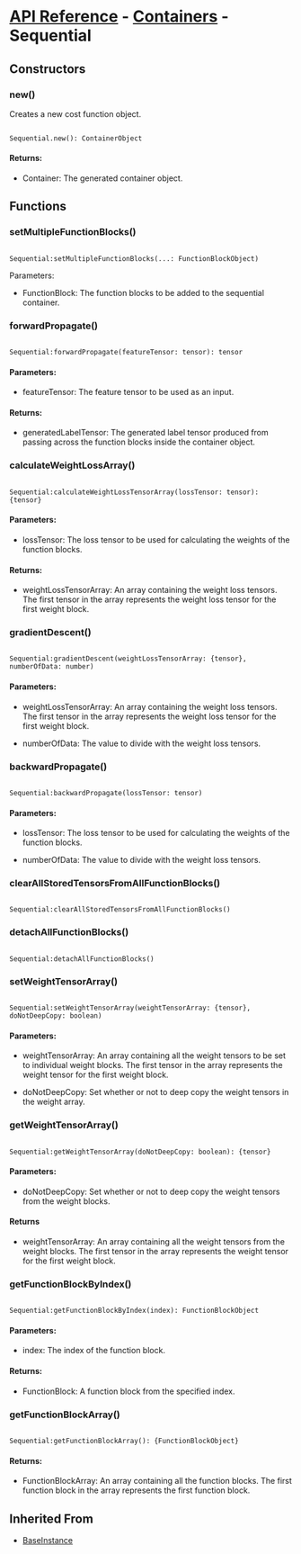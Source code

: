 # [API Reference](../../API.md) - [Containers](../Containers.md) - Sequential

## Constructors

### new()

Creates a new cost function object.

```

Sequential.new(): ContainerObject

```

#### Returns:

* Container: The generated container object.

## Functions

### setMultipleFunctionBlocks()

```

Sequential:setMultipleFunctionBlocks(...: FunctionBlockObject)

```

Parameters:

* FunctionBlock: The function blocks to be added to the sequential container.

### forwardPropagate()

```

Sequential:forwardPropagate(featureTensor: tensor): tensor

```

#### Parameters:

* featureTensor: The feature tensor to be used as an input.

#### Returns:

* generatedLabelTensor: The generated label tensor produced from passing across the function blocks inside the container object.

### calculateWeightLossArray()

```

Sequential:calculateWeightLossTensorArray(lossTensor: tensor): {tensor}

```

#### Parameters:

* lossTensor: The loss tensor to be used for calculating the weights of the function blocks.

#### Returns:

* weightLossTensorArray: An array containing the weight loss tensors. The first tensor in the array represents the weight loss tensor for the first weight block.

### gradientDescent()

```

Sequential:gradientDescent(weightLossTensorArray: {tensor}, numberOfData: number)

```

#### Parameters:

* weightLossTensorArray: An array containing the weight loss tensors. The first tensor in the array represents the weight loss tensor for the first weight block.

* numberOfData: The value to divide with the weight loss tensors.

### backwardPropagate()

```

Sequential:backwardPropagate(lossTensor: tensor)

```

#### Parameters:

* lossTensor: The loss tensor to be used for calculating the weights of the function blocks.

* numberOfData: The value to divide with the weight loss tensors.

### clearAllStoredTensorsFromAllFunctionBlocks()

```

Sequential:clearAllStoredTensorsFromAllFunctionBlocks()

```

### detachAllFunctionBlocks()

```

Sequential:detachAllFunctionBlocks()

```

### setWeightTensorArray()

```

Sequential:setWeightTensorArray(weightTensorArray: {tensor}, doNotDeepCopy: boolean)

```

#### Parameters:

* weightTensorArray: An array containing all the weight tensors to be set to individual weight blocks. The first tensor in the array represents the weight tensor for the first weight block.

* doNotDeepCopy: Set whether or not to deep copy the weight tensors in the weight array.

### getWeightTensorArray()

```

Sequential:getWeightTensorArray(doNotDeepCopy: boolean): {tensor}

```

#### Parameters:

* doNotDeepCopy: Set whether or not to deep copy the weight tensors from the weight blocks.

#### Returns

* weightTensorArray: An array containing all the weight tensors from the weight blocks. The first tensor in the array represents the weight tensor for the first weight block.

### getFunctionBlockByIndex()

```

Sequential:getFunctionBlockByIndex(index): FunctionBlockObject

```

#### Parameters:

* index: The index of the function block.

#### Returns:

* FunctionBlock: A function block from the specified index.

### getFunctionBlockArray()

```

Sequential:getFunctionBlockArray(): {FunctionBlockObject}

```

#### Returns:

* FunctionBlockArray: An array containing all the function blocks. The first function block in the array represents the first function block.

## Inherited From

* [BaseInstance](../Cores/BaseInstance.md)
